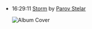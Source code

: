 *   16:29:11  [Storm](http://goo.gl/2hbsOS) by [Parov Stelar](http://www.last.fm/music/Parov+Stelar)

    ![Album Cover](http://userserve-ak.last.fm/serve/174s/50243999.png "Seven and Storm")

